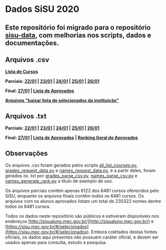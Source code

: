 # Dados SiSU 2020

## Este repositório foi migrado para o repositório [sisu-data](https://github.com/kanegaegabriel/sisu-data), com melhorias nos scripts, dados e documentações.

## Arquivos .csv

**[Lista de Cursos](https://raw.githubusercontent.com/KanegaeGabriel/sisu-2020-data/master/all_courses.csv)**

**Parciais: [22/01](https://raw.githubusercontent.com/KanegaeGabriel/sisu-2020-data/master/data/grades_22.csv) | [23/01](https://raw.githubusercontent.com/KanegaeGabriel/sisu-2020-data/master/data/grades_23.csv) | [24/01](https://raw.githubusercontent.com/KanegaeGabriel/sisu-2020-data/master/data/grades_24.csv) | [25/01](https://raw.githubusercontent.com/KanegaeGabriel/sisu-2020-data/master/data/grades_25.csv) | [26/01](https://raw.githubusercontent.com/KanegaeGabriel/sisu-2020-data/master/data/grades_26.csv)**

**Final: [27/01](https://raw.githubusercontent.com/KanegaeGabriel/sisu-2020-data/master/data/grades_27.csv) | [Lista de Aprovados](https://raw.githubusercontent.com/KanegaeGabriel/sisu-2020-data/master/data/names.csv)**

**[Arquivos "baixar lista de selecionados da instituição"](get_csv)**

## Arquivos .txt

**Parciais: [22/01](https://raw.githubusercontent.com/KanegaeGabriel/sisu-2020-data/master/data/grades_22.txt) | [23/01](https://raw.githubusercontent.com/KanegaeGabriel/sisu-2020-data/master/data/grades_23.txt) | [24/01](https://raw.githubusercontent.com/KanegaeGabriel/sisu-2020-data/master/data/grades_24.txt) | [25/01](https://raw.githubusercontent.com/KanegaeGabriel/sisu-2020-data/master/data/grades_25.txt) | [26/01](https://raw.githubusercontent.com/KanegaeGabriel/sisu-2020-data/master/data/grades_26.txt)**

**Final: [27/01](https://raw.githubusercontent.com/KanegaeGabriel/sisu-2020-data/master/data/grades_27.txt) | [Lista de Aprovados](https://raw.githubusercontent.com/KanegaeGabriel/sisu-2020-data/master/data/names.txt) | [Ranking Geral de Aprovados](https://raw.githubusercontent.com/KanegaeGabriel/sisu-2020-data/master/data/names_ranking.txt)**

## Observações

Os arquivos .csv foram gerados pelos scripts [all_list_courses.py](/all_list_courses.py), [grades_request_data.py](/grades_request_data.py) e [names_request_data.py](/names_request_data.py), e a partir deles, foram gerados os .txt por [grades_parse_csv.py](/grades_parse_csv.py), [names_parse_csv.py](/names_parse_csv.py) e [names_generate_rank.py](names_generate_rank.py) a título de exemplo de uso.

Os arquivos parciais contêm apenas 6122 dos 6481 cursos oferecidos pelo SiSU, enquanto os arquivos finais contêm todos os 6481 cursos. Os arquivos com os alunos aprovados listam um total de 230322 nomes dentre todos os 6481 cursos.

Todos os dados neste repositório são públicos e estiveram disponíveis nos endereços [http://sisualuno.mec.gov.br/](http://sisualuno.mec.gov.br/) e [https://sisu.mec.gov.br/#/selecionados](https://sisu.mec.gov.br/#/selecionados). Embora coletados destas fontes oficiais, os dados aqui presentes não possuem caráter oficial, e devem ser usados apenas para consulta, estudo e pesquisa.
